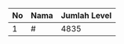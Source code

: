 | No | Nama            | Jumlah Level |
|----|-----------------|--------------|
| 1  | #    |    4835        |
